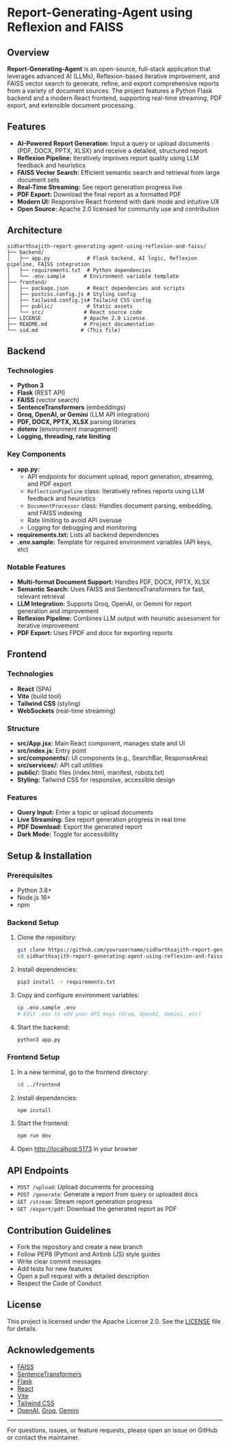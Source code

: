 # Report-Generating-Agent using Reflexion and FAISS

## Overview

**Report-Generating-Agent** is an open-source, full-stack application that leverages advanced AI (LLMs), Reflexion-based iterative improvement, and FAISS vector search to generate, refine, and export comprehensive reports from a variety of document sources. The project features a Python Flask backend and a modern React frontend, supporting real-time streaming, PDF export, and extensible document processing.

## Features

- **AI-Powered Report Generation:** Input a query or upload documents (PDF, DOCX, PPTX, XLSX) and receive a detailed, structured report
- **Reflexion Pipeline:** Iteratively improves report quality using LLM feedback and heuristics
- **FAISS Vector Search:** Efficient semantic search and retrieval from large document sets
- **Real-Time Streaming:** See report generation progress live
- **PDF Export:** Download the final report as a formatted PDF
- **Modern UI:** Responsive React frontend with dark mode and intuitive UX
- **Open Source:** Apache 2.0 licensed for community use and contribution

## Architecture

```plaintext
sidharthsajith-report-generating-agent-using-reflexion-and-faiss/
├── backend/
│   ├── app.py            # Flask backend, AI logic, Reflexion pipeline, FAISS integration
│   ├── requirements.txt  # Python dependencies
│   └── .env.sample      # Environment variable template
├── frontend/
│   ├── package.json      # React dependencies and scripts
│   ├── postcss.config.js # Styling config
│   ├── tailwind.config.js# Tailwind CSS config
│   ├── public/           # Static assets
│   └── src/             # React source code
├── LICENSE              # Apache 2.0 License
├── README.md            # Project documentation
└── sid.md              # (This file)
```

## Backend

### Technologies
- **Python 3**
- **Flask** (REST API)
- **FAISS** (vector search)
- **SentenceTransformers** (embeddings)
- **Groq, OpenAI, or Gemini** (LLM API integration)
- **PDF, DOCX, PPTX, XLSX** parsing libraries
- **dotenv** (environment management)
- **Logging, threading, rate limiting**

### Key Components
- **app.py:**
  - API endpoints for document upload, report generation, streaming, and PDF export
  - `ReflectionPipeline` class: Iteratively refines reports using LLM feedback and heuristics
  - `DocumentProcessor` class: Handles document parsing, embedding, and FAISS indexing
  - Rate limiting to avoid API overuse
  - Logging for debugging and monitoring
- **requirements.txt:** Lists all backend dependencies
- **.env.sample:** Template for required environment variables (API keys, etc)

### Notable Features
- **Multi-format Document Support:** Handles PDF, DOCX, PPTX, XLSX
- **Semantic Search:** Uses FAISS and SentenceTransformers for fast, relevant retrieval
- **LLM Integration:** Supports Groq, OpenAI, or Gemini for report generation and improvement
- **Reflexion Pipeline:** Combines LLM output with heuristic assessment for iterative improvement
- **PDF Export:** Uses FPDF and docx for exporting reports

## Frontend

### Technologies
- **React** (SPA)
- **Vite** (build tool)
- **Tailwind CSS** (styling)
- **WebSockets** (real-time streaming)

### Structure
- **src/App.jsx:** Main React component, manages state and UI
- **src/index.js:** Entry point
- **src/components/:** UI components (e.g., SearchBar, ResponseArea)
- **src/services/:** API call utilities
- **public/:** Static files (index.html, manifest, robots.txt)
- **Styling:** Tailwind CSS for responsive, accessible design

### Features
- **Query Input:** Enter a topic or upload documents
- **Live Streaming:** See report generation progress in real time
- **PDF Download:** Export the generated report
- **Dark Mode:** Toggle for accessibility

## Setup & Installation

### Prerequisites
- Python 3.8+
- Node.js 16+
- npm

### Backend Setup
1. Clone the repository:
   ```sh
   git clone https://github.com/yourusername/sidharthsajith-report-generating-agent-using-reflexion-and-faiss.git
   cd sidharthsajith-report-generating-agent-using-reflexion-and-faiss/backend
   ```
2. Install dependencies:
   ```sh
   pip3 install -r requirements.txt
   ```
3. Copy and configure environment variables:
   ```sh
   cp .env.sample .env
   # Edit .env to add your API keys (Groq, OpenAI, Gemini, etc)
   ```
4. Start the backend:
   ```sh
   python3 app.py
   ```

### Frontend Setup
1. In a new terminal, go to the frontend directory:
   ```sh
   cd ../frontend
   ```
2. Install dependencies:
   ```sh
   npm install
   ```
3. Start the frontend:
   ```sh
   npm run dev
   ```
4. Open [http://localhost:5173](http://localhost:5173) in your browser

## API Endpoints

- `POST /upload`: Upload documents for processing
- `POST /generate`: Generate a report from query or uploaded docs
- `GET /stream`: Stream report generation progress
- `GET /export/pdf`: Download the generated report as PDF

## Contribution Guidelines

- Fork the repository and create a new branch
- Follow PEP8 (Python) and Airbnb (JS) style guides
- Write clear commit messages
- Add tests for new features
- Open a pull request with a detailed description
- Respect the Code of Conduct

## License

This project is licensed under the Apache License 2.0. See the [LICENSE](LICENSE) file for details.

## Acknowledgements

- [FAISS](https://github.com/facebookresearch/faiss)
- [SentenceTransformers](https://www.sbert.net/)
- [Flask](https://flask.palletsprojects.com/)
- [React](https://react.dev/)
- [Vite](https://vitejs.dev/)
- [Tailwind CSS](https://tailwindcss.com/)
- [OpenAI](https://openai.com/), [Groq](https://groq.com/), [Gemini](https://ai.google.dev/)

---

For questions, issues, or feature requests, please open an issue on GitHub or contact the maintainer.

